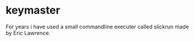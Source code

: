 keymaster
=========

For years i have used a small commandline executer called slickrun made by Eric Lawrence.
